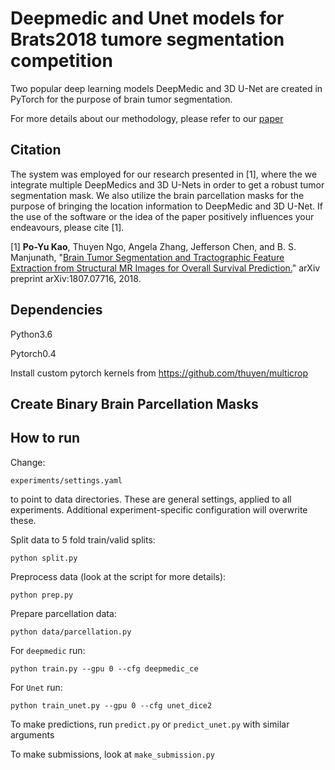 # Deepmedic and Unet models for Brats2018 tumore segmentation competition

Two popular deep learning models DeepMedic and 3D U-Net are created in PyTorch for the purpose of brain tumor segmentation.

For more details about our methodology, please refer to our [paper](https://www.researchgate.net/publication/326549702_Brain_Tumor_Segmentation_and_Tractographic_Feature_Extraction_from_Structural_MR_Images_for_Overall_Survival_Prediction)

## Citation

The system was employed for our research presented in [1], where the we integrate multiple DeepMedics and 3D U-Nets in order to get a robust tumor segmentation mask. We also utilize the brain parcellation masks for the purpose of bringing the location information to DeepMedic and 3D U-Net. If the use of the software or the idea of the paper positively influences your endeavours, please cite [1].

[1] **Po-Yu Kao**, Thuyen Ngo, Angela Zhang, Jefferson Chen, and B. S. Manjunath, "[Brain Tumor Segmentation and Tractographic Feature Extraction from Structural MR Images for Overall Survival Prediction.](https://arxiv.org/abs/1807.07716)" arXiv preprint arXiv:1807.07716, 2018.


## Dependencies

Python3.6

Pytorch0.4

Install custom pytorch kernels from https://github.com/thuyen/multicrop

## Create Binary Brain Parcellation Masks


## How to run
Change:
```
experiments/settings.yaml
```
to point to data directories. These are general settings, applied to all
experiments. Additional experiment-specific configuration will overwrite
these.

Split data to 5 fold train/valid splits:
```
python split.py
```

Preprocess data (look at the script for more details):
```
python prep.py
```

Prepare parcellation data:
```
python data/parcellation.py
```

For `deepmedic` run:
```
python train.py --gpu 0 --cfg deepmedic_ce
```

For `Unet` run:
```
python train_unet.py --gpu 0 --cfg unet_dice2
```

To make predictions, run `predict.py` or `predict_unet.py` with similar arguments

To make submissions, look at `make_submission.py`
